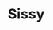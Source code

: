 ---
title: Sissy
date: 
draft: false

# descripcion
description : Aro de plata pasante

materials: Plata 925

color: Plateado

dimensions: 1,6cm diam

code: 01-20-0419

type: "Aros"

categories: []

price: $2.480,00

price_eftvo: $2.105,00

# Images
# first image will be shown in the product page
images:
  # - image: "images/path_to_image"
  # La ubicacion de las imagenes es imagenes/Aros/Aros.Solo Plata/01-20-0419-sissy
  - image: "./images/aros/solo_plata/01-20-0419-argollita-fina_a.JPG"
  - image: "./images/aros/solo_plata/01-20-0419-argollita-fina_b.JPG"
---